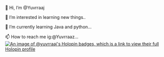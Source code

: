 👋 Hi, I’m @Yuvrraaj

👀 I’m interested in learning new things..

🌱 I’m currently learning Java and python...

📫 How to reach me ig:@Yuvrraaz...
[![An image of @yuvrraaj's Holopin badges, which is a link to view their full Holopin profile](https://holopin.me/yuvrraaj)](https://holopin.io/@yuvrraaj)
